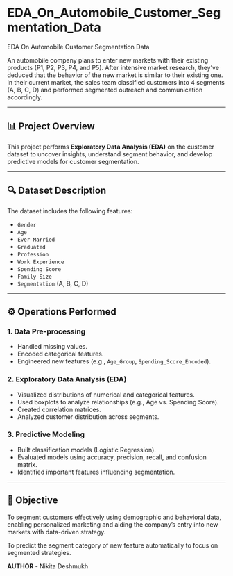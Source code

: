 # EDA_On_Automobile_Customer_Segmentation_Data
EDA On Automobile Customer Segmentation Data

An automobile company plans to enter new markets with their existing products (P1, P2, P3, P4, and P5). After intensive market research, they’ve deduced that the behavior of the new market is similar to their existing one. In their current market, the sales team classified customers into 4 segments (A, B, C, D) and performed segmented outreach and communication accordingly.

---

## 📊 Project Overview

This project performs **Exploratory Data Analysis (EDA)** on the customer dataset to uncover insights, understand segment behavior, and develop predictive models for customer segmentation.

---

## 🔍 Dataset Description

The dataset includes the following features:

- `Gender`
- `Age`
- `Ever Married`
- `Graduated`
- `Profession`
- `Work Experience`
- `Spending Score`
- `Family Size`
- `Segmentation` (A, B, C, D)

---

## ⚙️ Operations Performed

### 1. Data Pre-processing
- Handled missing values.
- Encoded categorical features.
- Engineered new features (e.g., `Age_Group`, `Spending_Score_Encoded`).

### 2. Exploratory Data Analysis (EDA)
- Visualized distributions of numerical and categorical features.
- Used boxplots to analyze relationships (e.g., Age vs. Spending Score).
- Created correlation matrices.
- Analyzed customer distribution across segments.

### 3. Predictive Modeling
- Built classification models (Logistic Regression).
- Evaluated models using accuracy, precision, recall, and confusion matrix.
- Identified important features influencing segmentation.

---

## 🎯 Objective

To segment customers effectively using demographic and behavioral data, enabling personalized marketing and aiding the company’s entry into new markets with data-driven strategy.

To predict the segment category of new 
feature automatically to focus on segmented strategies.

**AUTHOR** - Nikita Deshmukh 


